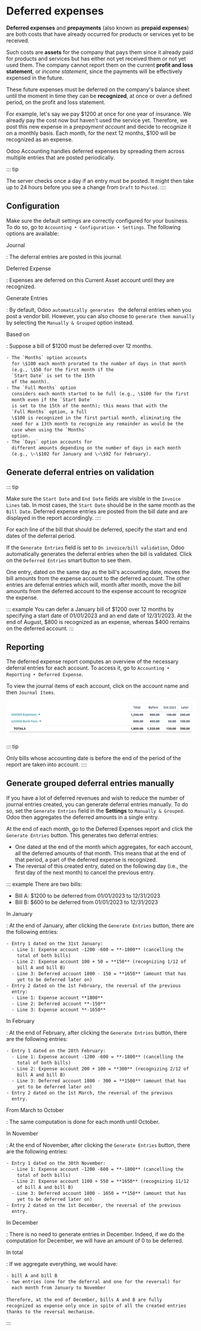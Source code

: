 # Deferred expenses

**Deferred expenses** and **prepayments** (also known as **prepaid
expenses**) are both costs that have already occurred for products or
services yet to be received.

Such costs are **assets** for the company that pays them since it
already paid for products and services but has either not yet received
them or not yet used them. The company cannot report them on the current
**profit and loss statement**, or *income statement*, since the payments
will be effectively expensed in the future.

These future expenses must be deferred on the company\'s balance sheet
until the moment in time they can be **recognized**, at once or over a
defined period, on the profit and loss statement.

For example, let\'s say we pay \$1200 at once for one year of insurance.
We already pay the cost now but haven\'t used the service yet.
Therefore, we post this new expense in a *prepayment account* and decide
to recognize it on a monthly basis. Each month, for the next 12 months,
\$100 will be recognized as an expense.

Odoo Accounting handles deferred expenses by spreading them across
multiple entries that are posted periodically.

::: tip

The server checks once a day if an entry must be posted. It might then
take up to 24 hours before you see a change from
`Draft` to `Posted`.
::::

## Configuration

Make sure the default settings are correctly configured for your
business. To do so, go to
`Accounting ‣ Configuration ‣ Settings`. The following options are available:

Journal

:   The deferral entries are posted in this journal.

Deferred Expense

:   Expenses are deferred on this Current Asset account until they are
    recognized.

Generate Entries

:   By default, Odoo
    `automatically generates ` the deferral entries when you post a vendor bill.
    However, you can also choose to
    `generate them manually ` by selecting the `Manually & Grouped` option instead.

Based on

:   Suppose a bill of \$1200 must be deferred over 12 months.

    - The `Months` option accounts
      for \$100 each month prorated to the number of days in that month
      (e.g., \$50 for the first month if the
      `Start Date` is set to the 15th
      of the month).
    - The `Full Months` option
      considers each month started to be full (e.g., \$100 for the first
      month even if the `Start Date`
      is set to the 15th of the month); this means that with the
      `Full Months` option, a full
      \$100 is recognized in the first partial month, eliminating the
      need for a 13th month to recognize any remainder as would be the
      case when using the `Months`
      option.
    - The `Days` option accounts for
      different amounts depending on the number of days in each month
      (e.g., \~\$102 for January and \~\$92 for February).

## Generate deferral entries on validation 

::: tip

Make sure the `Start Date` and
`End Date` fields are visible in the
`Invoice Lines` tab. In most cases,
the `Start Date` should be in the
same month as the `Bill Date`.
Deferred expense entries are posted from the bill date and are displayed
in the report accordingly.
::::

For each line of the bill that should be deferred, specify the start and
end dates of the deferral period.

If the `Generate Entries` field is
set to `On invoice/bill validation`,
Odoo automatically generates the deferral entries when the bill is
validated. Click on the `Deferred Entries` smart button to see them.

One entry, dated on the same day as the bill\'s accounting date, moves
the bill amounts from the expense account to the deferred account. The
other entries are deferral entries which will, month after month, move
the bill amounts from the deferred account to the expense account to
recognize the expense.

::: example
You can defer a January bill of \$1200 over 12 months by specifying a
start date of 01/01/2023 and an end date of 12/31/2023. At the end of
August, \$800 is recognized as an expense, whereas \$400 remains on the
deferred account.
:::

## Reporting

The deferred expense report computes an overview of the necessary
deferral entries for each account. To access it, go to
`Accounting ‣ Reporting ‣ Deferred Expense`.

To view the journal items of each account, click on the account name and
then `Journal
Items`.

![Deferred expense report](deferred_expenses/deferred_expense_report.png)

::: tip

Only bills whose accounting date is before the end of the period of the
report are taken into account.
::::

## Generate grouped deferral entries manually 

If you have a lot of deferred revenues and wish to reduce the number of
journal entries created, you can generate deferral entries manually. To
do so, set the `Generate Entries`
field in the **Settings** to `Manually & Grouped`. Odoo then aggregates the deferred amounts in a single
entry.

At the end of each month, go to the Deferred Expenses report and click
the `Generate Entries` button. This
generates two deferral entries:

- One dated at the end of the month which aggregates, for each account,
  all the deferred amounts of that month. This means that at the end of
  that period, a part of the deferred expense is recognized.
- The reversal of this created entry, dated on the following day (i.e.,
  the first day of the next month) to cancel the previous entry.

::: example
There are two bills:

- Bill A: \$1200 to be deferred from 01/01/2023 to 12/31/2023
- Bill B: \$600 to be deferred from 01/01/2023 to 12/31/2023

In January

:   At the end of January, after clicking the
    `Generate Entries` button, there
    are the following entries:

    - Entry 1 dated on the 31st January:
      - Line 1: Expense account -1200 -600 = **-1800** (cancelling the
        total of both bills)
      - Line 2: Expense account 100 + 50 = **150** (recognizing 1/12 of
        bill A and bill B)
      - Line 3: Deferred account 1800 - 150 = **1650** (amount that has
        yet to be deferred later on)
    - Entry 2 dated on the 1st February, the reversal of the previous
      entry:
      - Line 1: Expense account **1800**
      - Line 2: Deferred account **-150**
      - Line 3: Expense account **-1650**

In February

:   At the end of February, after clicking the
    `Generate Entries` button, there
    are the following entries:

    - Entry 1 dated on the 28th February:
      - Line 1: Expense account -1200 -600 = **-1800** (cancelling the
        total of both bills)
      - Line 2: Expense account 200 + 100 = **300** (recognizing 2/12 of
        bill A and bill B)
      - Line 3: Deferred account 1800 - 300 = **1500** (amount that has
        yet to be deferred later on)
    - Entry 2 dated on the 1st March, the reversal of the previous
      entry.

From March to October

:   The same computation is done for each month until October.

In November

:   At the end of November, after clicking the
    `Generate Entries` button, there
    are the following entries:

    - Entry 1 dated on the 30th November:
      - Line 1: Expense account -1200 -600 = **-1800** (cancelling the
        total of both bills)
      - Line 2: Expense account 1100 + 550 = **1650** (recognizing 11/12
        of bill A and bill B)
      - Line 3: Deferred account 1800 - 1650 = **150** (amount that has
        yet to be deferred later on)
    - Entry 2 dated on the 1st December, the reversal of the previous
      entry.

In December

:   There is no need to generate entries in December. Indeed, if we do
    the computation for December, we will have an amount of 0 to be
    deferred.

In total

:   If we aggregate everything, we would have:

    - bill A and bill B
    - two entries (one for the deferral and one for the reversal) for
      each month from January to November

    Therefore, at the end of December, bills A and B are fully
    recognized as expense only once in spite of all the created entries
    thanks to the reversal mechanism.
:::
